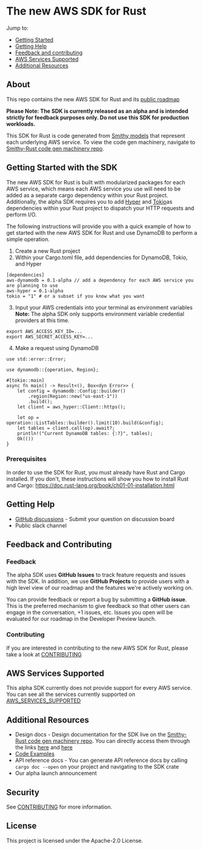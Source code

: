 # The new AWS SDK for Rust 

Jump to:
- [Getting Started](#Getting-Started-with-the-SDK)
- [Getting Help](#Getting-Help)
- [Feedback and contributing](#Feedback-and-Contributing)
- [AWS Services Supported](#AWS-Services-Supported)
- [Additional Resources](#Additional-Resources)

## About

This repo contains the new AWS SDK for Rust and its [public roadmap](https://github.com/awslabs/aws-sdk-rust/projects/1)

**Please Note: The SDK is currently released as an alpha and is intended strictly for feedback purposes only. Do not use this SDK for production workloads.**

This SDK for Rust is code generated from [Smithy models](https://awslabs.github.io/smithy/) that represent each underlying AWS service. To view the code gen machinery, navigate to [Smithy-Rust code gen machinery repo](https://github.com/awslabs/smithy-rs).

## Getting Started with the SDK

The new AWS SDK for Rust is built with modularized packages for each AWS service, which means each AWS service you use will need to be added as a separate cargo dependency within your Rust project. Additionally, the alpha SDK requires you to add [Hyper](https://crates.io/crates/hyper) and [Tokio](https://crates.io/crates/tokio)as dependencies within your Rust project to dispatch your HTTP requests and perform I/O.

The following instructions will provide you with a quick example of how to get started with the new AWS SDK for Rust and use DynamoDB to perform a simple operation.

1. Create a new Rust project 
2. Within your Cargo.toml file, add dependencies for DynamoDB, Tokio, and Hyper

```
[dependencies]
aws-dynamodb = 0.1-alpha // add a dependency for each AWS service you are planning to use    
aws-hyper = 0.1-alpha
tokio = "1" # or a subset if you know what you want
```
3. Input your AWS credentials into your terminal as environment variables **Note:** The alpha SDK only supports environment variable credential providers at this time. 

```
export AWS_ACCESS_KEY_ID=...
export AWS_SECRET_ACCESS_KEY=...
```

4. Make a request using DynamoDB

```
use std::error::Error;

use dynamodb::{operation, Region};

#[tokio::main]
async fn main() -> Result<(), Box<dyn Error>> {
    let config = dynamodb::Config::builder()
        .region(Region::new("us-east-1"))
        .build();
    let client = aws_hyper::Client::https();

    let op = operation::ListTables::builder().limit(10).build(&config);
    let tables = client.call(op).await?;
    println!("Current DynamoDB tables: {:?}", tables);
    Ok(())
}
```

### Prerequisites

In order to use the SDK for Rust, you must already have Rust and Cargo installed. If you don't, these instructions will show you how to install Rust and Cargo: https://doc.rust-lang.org/book/ch01-01-installation.html

## Getting Help

* [GitHub discussions](https://github.com/awslabs/aws-sdk-rust/discussions) - Submit your question on discussion board
* Public slack channel

## Feedback and Contributing

### Feedback 

The alpha SDK uses **GitHub Issues** to track feature requests and issues with the SDK. In addition, we use **GitHub Projects** to provide users with a high level view of our roadmap and the features we're actively working on. 

You can provide feedback or report a bug  by submitting a **GitHub issue**. This is the preferred mechanism to give feedback so that other users can engage in the conversation, +1 issues, etc. Issues you open will be evaluated for our roadmap in the Developer Preview launch.

### Contributing

If you are interested in contributing to the new AWS SDK for Rust, please take a look at [CONTRIBUTING](CONTRIBUTING.md)

## AWS Services Supported

This alpha SDK currently does not provide support for every AWS service. You can see all the services currently supported on [AWS_SERVICES_SUPPORTED](AWS_SERVICES_SUPPORTED.md)

## Additional Resources

- Design docs - Design documentation for the SDK live on the [Smithy-Rust code gen machinery repo](https://github.com/awslabs/smithy-rs). You can directly access them through the links [here](https://github.com/awslabs/smithy-rs/tree/main/rust-runtime) and [here](https://github.com/awslabs/smithy-rs/tree/main/aws/rust-runtime)
- [Code Examples](https://github.com/awslabs/aws-sdk-rust/tree/main/sdk/examples)
- API reference docs - You can generate API reference docs by calling `cargo doc --open` on your  project and navigating to the SDK crate
- Our alpha launch announcement

## Security

See [CONTRIBUTING](CONTRIBUTING.md#security-issue-notifications) for more information.

## License

This project is licensed under the Apache-2.0 License.

